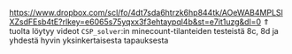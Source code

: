 <a>https://www.dropbox.com/scl/fo/4dt7sda6htrzk6hp844tk/AOeWAB4MPLSlXZsdFEsb4tE?rlkey=e6065s75yqxx3f3ehtaypql4b&st=e7it1uzg&dl=0</a>
$\Uparrow$ tuolta löytyy videot `CSP_solver`:in minecount-tilanteiden testeistä 8c, 8d ja yhdestä hyvin yksinkertaisesta tapauksesta
